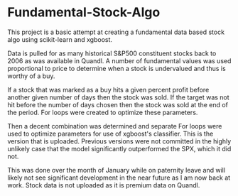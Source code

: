 # Fundamental-Stock-Algo

This project is a basic attempt at creating a fundamental data based stock algo using scikit-learn and xgboost.

Data is pulled for as many historical S&P500 constituent stocks back to 2006 as was available in Quandl.  A number of fundamental values was used proportional to price to determine when a stock is undervalued and thus is worthy of a buy.

If a stock that was marked as a buy hits a given percent profit before another given number of days then the stock was sold.  If the target was not hit before the number of days chosen then the stock was sold at the end of the period.  For loops were created to optimize these parameters.

Then a decent combination was determined and separate For loops were used to optimize parameters for use of xgboost's classifier.  This is the version that is uploaded.  Previous versions were not committed in the highly unlikely case that the model significantly outperformed the SPX, which it did not.

This was done over the month of January while on paternity leave and will likely not see significant development in the near future as I am now back at work.  Stock data is not uploaded as it is premium data on Quandl.
